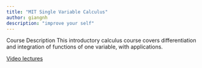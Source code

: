 ```yaml
---
title: "MIT Single Variable Calculus"
author: giangnh
description: "improve your self"
---
```


Course Description
This introductory calculus course covers differentiation and integration of functions of one variable, with applications.

[Video lectures](https://ocw.mit.edu/courses/mathematics/18-01-single-variable-calculus-fall-2006/video-lectures/)
